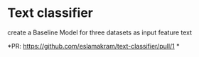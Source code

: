 # Text classifier

create a Baseline Model for three datasets as input feature text

 *PR: https://github.com/eslamakram/text-classifier/pull/1 *
